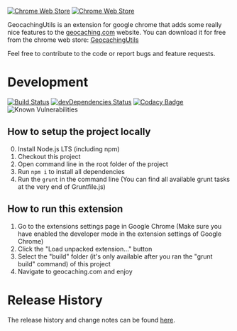 [![Chrome Web Store](https://img.shields.io/chrome-web-store/users/aiddapoflafkbecobkoiakgagaijacaa.svg)](https://chrome.google.com/webstore/detail/geocachingutils/aiddapoflafkbecobkoiakgagaijacaa) [![Chrome Web Store](https://img.shields.io/chrome-web-store/stars/aiddapoflafkbecobkoiakgagaijacaa.svg)](https://chrome.google.com/webstore/detail/geocachingutils/aiddapoflafkbecobkoiakgagaijacaa)

GeocachingUtils is an extension for google chrome that adds some really nice features to the  [geocaching.com](http://www.geocaching.com) website. You can download it for free from the chrome web store: [GeocachingUtils](https://chrome.google.com/webstore/detail/geocaching-utils/aiddapoflafkbecobkoiakgagaijacaa)

Feel free to contribute to the code or report bugs and feature requests.

# Development
[![Build Status](https://travis-ci.org/ControlTheBit/geocachingUtils.svg?branch=master)](https://travis-ci.org/ControlTheBit/geocachingUtils) [![devDependencies Status](https://david-dm.org/ControlTheBit/geocachingUtils/dev-status.svg)](https://david-dm.org/ControlTheBit/geocachingUtils?type=dev) [![Codacy Badge](https://api.codacy.com/project/badge/Grade/cf87c3274b224e20b4be789ae76037f5)](https://www.codacy.com/app/ControlTheBit/geocachingUtils?utm_source=github.com&amp;utm_medium=referral&amp;utm_content=ControlTheBit/geocachingUtils&amp;utm_campaign=Badge_Grade) ![Known Vulnerabilities](https://snyk.io/test/github/ControlTheBit/geocachingUtils/badge.svg)

## How to setup the project locally
0. Install Node.js LTS (including npm)
1. Checkout this project
2. Open command line in the root folder of the project
3. Run `npm i` to install all dependencies
4. Run the `grunt` in the command line (You can find all available grunt tasks at the very end of Gruntfile.js)

## How to run this extension
1. Go to the extensions settings page in Google Chrome (Make sure you have enabled the developer mode in the extension settings of Google Chrome)
2. Click the "Load unpacked extension..." button
3. Select the "build" folder (it's only available after you ran the "grunt build" command) of this project
4. Navigate to geocaching.com and enjoy

# Release History
The release history and change notes can be found [here](https://github.com/ControlTheBit/geocachingUtils/releases).
